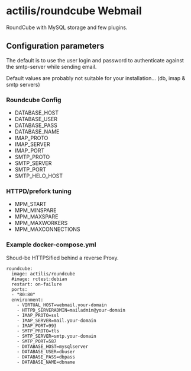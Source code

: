 # actilis/roundcube Webmail

RoundCube with MySQL storage and few plugins.

## Configuration parameters

The default is to use the user login and password to authenticate against the smtp-server while sending email.

Default values are probably not suitable for your installation... (db, imap & smtp servers)

### Roundcube Config

- DATABASE_HOST
- DATABASE_USER
- DATABASE_PASS
- DATABASE_NAME
- IMAP_PROTO
- IMAP_SERVER
- IMAP_PORT
- SMTP_PROTO
- SMTP_SERVER
- SMTP_PORT
- SMTP_HELO_HOST

### HTTPD/prefork tuning

- MPM_START
- MPM_MINSPARE
- MPM_MAXSPARE
- MPM_MAXWORKERS
- MPM_MAXCONNECTIONS


### Example docker-compose.yml

Shoud-be HTTPSified behind a reverse Proxy.

```
roundcube:
  image: actilis/roundcube
  #image: rctest:debian
  restart: on-failure
  ports:
  - "80:80"
  environment:
    - VIRTUAL_HOST=webmail.your-domain
    - HTTPD_SERVERADMIN=mailadmin@your-domain
    - IMAP_PROTO=ssl
    - IMAP_SERVER=mail.your-domain
    - IMAP_PORT=993
    - SMTP_PROTO=tls
    - SMTP_SERVER=smtp.your-domain
    - SMTP_PORT=587
    - DATABASE_HOST=mysqlserver
    - DATABASE_USER=dbuser
    - DATABASE_PASS=dbpass
    - DATABASE_NAME=dbname
```
